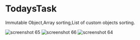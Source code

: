 # TodaysTask
Immutable Object,Array sorting,List of custom objects sorting.

![screenshot 65](https://user-images.githubusercontent.com/15280792/45105967-266ed600-b153-11e8-901a-9936761b9882.png)
![screenshot 66](https://user-images.githubusercontent.com/15280792/45105969-27076c80-b153-11e8-97b6-6c28344d54ec.png)
![screenshot 64](https://user-images.githubusercontent.com/15280792/45105972-27076c80-b153-11e8-9e36-7f767e45272f.png)
